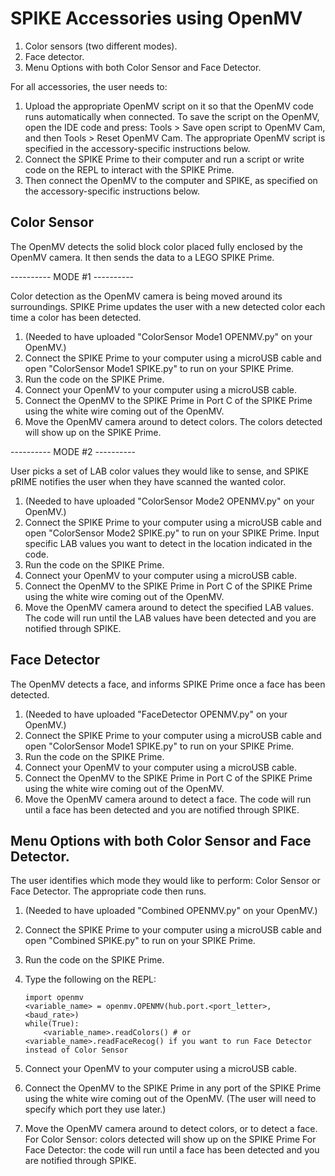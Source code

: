 # SPIKE Accessories using OpenMV

1. Color sensors (two different modes).
2. Face detector.
3. Menu Options with both Color Sensor and Face Detector.

For all accessories, the user needs to:

1. Upload the appropriate OpenMV script on it so that the OpenMV code runs automatically when connected. To save the script on the OpenMV, open the IDE code and press: Tools > Save open script to OpenMV Cam, and then Tools > Reset OpenMV Cam. The appropriate OpenMV script is specified in the accessory-specific instructions below.
2. Connect the SPIKE Prime to their computer and run a script or write code on the REPL to interact with the SPIKE Prime.
3. Then connect the OpenMV to the computer and SPIKE, as specified on the accessory-specific instructions below.

Color Sensor
------------

The OpenMV detects the solid block color placed fully enclosed by the OpenMV camera. It then sends the data to a LEGO SPIKE Prime.

---------- MODE #1 ----------

Color detection as the OpenMV camera is being moved around its surroundings. SPIKE Prime updates the user with a new detected color each time a color has been detected. 

1. (Needed to have uploaded "ColorSensor Mode1 OPENMV.py" on your OpenMV.)
2. Connect the SPIKE Prime to your computer using a microUSB cable and open "ColorSensor Mode1 SPIKE.py" to run on your SPIKE Prime.
3. Run the code on the SPIKE Prime.
4. Connect your OpenMV to your computer using a microUSB cable.
5. Connect the OpenMV to the SPIKE Prime in Port C of the SPIKE Prime using the white wire coming out of the OpenMV.
6. Move the OpenMV camera around to detect colors. The colors detected will show up on the SPIKE Prime.

---------- MODE #2 ----------

User picks a set of LAB color values they would like to sense, and SPIKE pRIME notifies the user when they have scanned the wanted color. 

1. (Needed to have uploaded "ColorSensor Mode2 OPENMV.py" on your OpenMV.)
2. Connect the SPIKE Prime to your computer using a microUSB cable and open "ColorSensor Mode2 SPIKE.py" to run on your SPIKE Prime. Input specific LAB values you want to detect in the location indicated in the code.
3. Run the code on the SPIKE Prime.
4. Connect your OpenMV to your computer using a microUSB cable.
5. Connect the OpenMV to the SPIKE Prime in Port C of the SPIKE Prime using the white wire coming out of the OpenMV.
6. Move the OpenMV camera around to detect the specified LAB values. The code will run until the LAB values have been detected and you are notified through SPIKE.

Face Detector
--------------- 

The OpenMV detects a face, and informs SPIKE Prime once a face has been detected.

1. (Needed to have uploaded "FaceDetector OPENMV.py" on your OpenMV.)
2. Connect the SPIKE Prime to your computer using a microUSB cable and open "ColorSensor Mode1 SPIKE.py" to run on your SPIKE Prime.
3. Run the code on the SPIKE Prime.
4. Connect your OpenMV to your computer using a microUSB cable.
5. Connect the OpenMV to the SPIKE Prime in Port C of the SPIKE Prime using the white wire coming out of the OpenMV.
6. Move the OpenMV camera around to detect a face. The code will run until a face has been detected and you are notified through SPIKE. 

Menu Options with both Color Sensor and Face Detector.
----------------

The user identifies which mode they would like to perform: Color Sensor or Face Detector. The appropriate code then runs.

1. (Needed to have uploaded "Combined OPENMV.py" on your OpenMV.)
2. Connect the SPIKE Prime to your computer using a microUSB cable and open "Combined SPIKE.py" to run on your SPIKE Prime.
3. Run the code on the SPIKE Prime.
4. Type the following on the REPL:

       import openmv
       <variable_name> = openmv.OPENMV(hub.port.<port_letter>, <baud_rate>)
       while(True):
           <variable_name>.readColors() # or <variable_name>.readFaceRecog() if you want to run Face Detector instead of Color Sensor
           
5. Connect your OpenMV to your computer using a microUSB cable.
6. Connect the OpenMV to the SPIKE Prime in any port of the SPIKE Prime using the white wire coming out of the OpenMV. (The user will need to specify which port they use later.)
7. Move the OpenMV camera around to detect colors, or to detect a face. 
   For Color Sensor: colors detected will show up on the SPIKE Prime
   For Face Detector: the code will run until a face has been detected and you are notified through SPIKE. 
